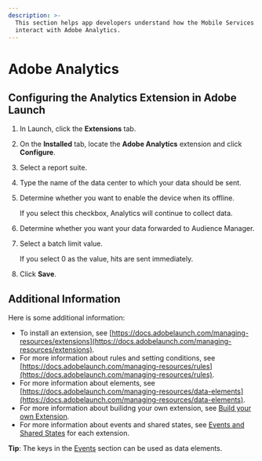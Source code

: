 ```yaml
---
description: >-
  This section helps app developers understand how the Mobile Services SDKs
  interact with Adobe Analytics.
---
```


# Adobe Analytics

## Configuring the Analytics Extension in Adobe Launch ##

1. In Launch, click the **Extensions** tab.
2. On the **Installed** tab, locate the **Adobe Analytics** extension and click **Configure**. 
3. Select a report suite.
4. Type the name of the data center to which your data should be sent.
5. Determine whether you want to enable the device when its offline.

   If you select this checkbox, Analytics will continue to collect data.

6. Determine whether you want your data forwarded to Audience Manager.
7. Select a batch limit value.

   If you select 0 as the value, hits are sent immediately.

8. Click **Save**.

## Additional Information ##

Here is some additional information:

* To install an extension, see [https://docs.adobelaunch.com/managing-resources/extensions](https://docs.adobelaunch.com/managing-resources/extensions).
* For more information about rules and setting conditions, see [https://docs.adobelaunch.com/managing-resources/rules](https://docs.adobelaunch.com/managing-resources/rules).
* For more information about elements, see [https://docs.adobelaunch.com/managing-resources/data-elements](https://docs.adobelaunch.com/managing-resources/data-elements).
* For more information about builidng your own extension, see [Build your own Extension](../build-your-own-extension/).  
* For more information about events and shared states, see [Events and Shared States](../build-your-own-extension/events/) for each extension.

**Tip**: The keys in the [Events](../build-your-own-extension/events/) section can be used as data elements.

